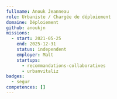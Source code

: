 ```yaml
---
fullname: Anouk Jeanneau
role: Urbaniste / Chargée de déploiement
domaine: Déploiement
github: anoukjn
missions:
  - start: 2021-05-25
    end: 2025-12-31
    status: independent
    employer: Malt
    startups:
      - recommandations-collaboratives
      - urbanvitaliz
badges:
  - segur
competences: []
---
```

